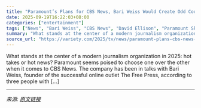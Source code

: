 ```yaml
---
title: "Paramount’s Plans for CBS News, Bari Weiss Would Create Odd Coupling"
date: 2025-09-19T16:22:03+08:00
categories: ["entertainment"]
tags: ["News", "Bari Weiss", "CBS News", "David Ellison", "Paramount Skydance"]
summary: "What stands at the center of a modern journalism organization in 2025: hot takes or hot news? Paramount seems poised to choose one over the other when it comes to CBS News. The company has been in tal"
source_url: "https://variety.com/2025/tv/news/paramount-plans-cbs-news-bari-weiss-odd-couple-1236524404/"
---
```


What stands at the center of a modern journalism organization in 2025: hot takes or hot news? Paramount seems poised to choose one over the other when it comes to CBS News. The company has been in talks with Bari Weiss, founder of the successful online outlet The Free Press, according to three people with [&#8230;]

---

*来源: [原文链接](https://variety.com/2025/tv/news/paramount-plans-cbs-news-bari-weiss-odd-couple-1236524404/)*
